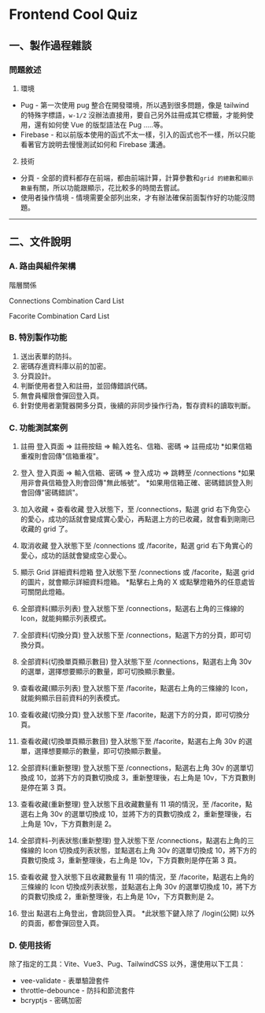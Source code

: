 # Frontend Cool Quiz


## 一、製作過程雜談


### 問題敘述

1. 環境
  - Pug - 第一次使用 pug 整合在開發環境，所以遇到很多問題，像是 tailwind 的特殊字標語，`w-1/2` 沒辦法直接用，要自己另外註冊成其它標籤，才能夠使用，還有如何使 Vue 的版型語法在 Pug .....等。
  - Firebase - 和以前版本使用的函式不太一樣，引入的函式也不一樣，所以只能看著官方說明去慢慢測試如何和 Firebase 溝通。

2. 技術
  - 分頁 - 全部的資料都存在前端，都由前端計算，計算參數和`grid 的總數`和`顯示數量`有關，所以功能跟顯示，花比較多的時間去嘗試。
  - 使用者操作情境 - 情境需要全部列出來，才有辦法確保前面製作好的功能沒問題。



---



## 二、文件說明

### A. 路由與組件架構

階層關係

Connections
  Combination
    Card
    List

Facorite
  Combination
    Card
    List

### B. 特別製作功能

1. 送出表單的防抖。
2. 密碼存進資料庫以前的加密。
3. 分頁設計。
4. 判斷使用者登入和註冊，並回傳錯誤代碼。
5. 無會員權限會彈回登入頁。
5. 針對使用者瀏覽器開多分頁，後續的非同步操作行為，暫存資料的讀取判斷。


### C. 功能測試案例

1. 註冊
登入頁面 => 註冊按鈕 => 輸入姓名、信箱、密碼 => 註冊成功
*如果信箱重複則會回傳"信箱重複"。

2. 登入
登入頁面 => 輸入信箱、密碼 => 登入成功 => 跳轉至 /connections
*如果用非會員信箱登入則會回傳"無此帳號"。
*如果用信箱正確、密碼錯誤登入則會回傳"密碼錯誤"。

3. 加入收藏 + 查看收藏
登入狀態下，至 /connections，點選 grid 右下角空心的愛心，成功的話就會變成實心愛心，再點選上方的已收藏，就會看到剛剛已收藏的 grid 了。

4. 取消收藏
登入狀態下至 /connections 或 /facorite，點選 grid 右下角實心的愛心，成功的話就會變成空心愛心。

5. 顯示 Grid 詳細資料燈箱
登入狀態下至 /connections 或 /facorite，點選 grid 的圖片，就會顯示詳細資料燈箱。
*點擊右上角的 X 或點擊燈箱外的任意處皆可關閉此燈箱。

6. 全部資料(顯示列表)
登入狀態下至 /connections，點選右上角的三條線的 Icon，就能夠顯示列表模式。

7. 全部資料(切換分頁)
登入狀態下至 /connections，點選下方的分頁，即可切換分頁。

8. 全部資料(切換單頁顯示數目)
登入狀態下至 /connections，點選右上角 30v 的選單，選擇想要顯示的數量，即可切換顯示數量。

9. 查看收藏(顯示列表)
登入狀態下至 /facorite，點選右上角的三條線的 Icon，就能夠顯示目前資料的列表模式。

10. 查看收藏(切換分頁)
登入狀態下至 /facorite，點選下方的分頁，即可切換分頁。

11. 查看收藏(切換單頁顯示數目)
登入狀態下至 /facorite，點選右上角 30v 的選單，選擇想要顯示的數量，即可切換顯示數量。

12. 全部資料(重新整理)
登入狀態下至 /connections，點選右上角 30v 的選單切換成 10，並將下方的頁數切換成 3，重新整理後，右上角是 10v，下方頁數則是停在第 3 頁。

13. 查看收藏(重新整理)
登入狀態下且收藏數量有 11 項的情況，至 /facorite，點選右上角 30v 的選單切換成 10，並將下方的頁數切換成 2，重新整理後，右上角是 10v，下方頁數則是 2。

14. 全部資料-列表狀態(重新整理)
登入狀態下至 /connections，點選右上角的三條線的 Icon 切換成列表狀態，並點選右上角 30v 的選單切換成 10，將下方的頁數切換成 3，重新整理後，右上角是 10v，下方頁數則是停在第 3 頁。

15. 查看收藏
登入狀態下且收藏數量有 11 項的情況，至 /facorite，點選右上角的三條線的 Icon 切換成列表狀態，並點選右上角 30v 的選單切換成 10，將下方的頁數切換成 2，重新整理後，右上角是 10v，下方頁數則是 2。

16. 登出
點選右上角登出，會跳回登入頁。
*此狀態下鍵入除了 /login(公開) 以外的頁面，都會彈回登入頁。


### D. 使用技術

除了指定的工具：Vite、Vue3、Pug、TailwindCSS 以外，還使用以下工具：
- vee-validate - 表單驗證套件
- throttle-debounce - 防抖和節流套件
- bcryptjs - 密碼加密
